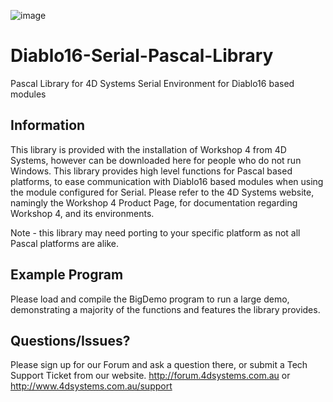 ![image](http://www.4dsystems.com.au/downloads/4DLogo.png)

Diablo16-Serial-Pascal-Library
=============================

Pascal Library for 4D Systems Serial Environment for Diablo16 based modules

## Information

This library is provided with the installation of Workshop 4 from 4D Systems, however can be downloaded here for people who do not run Windows.
This library provides high level functions for Pascal based platforms, to ease communication with Diablo16 based modules when using the module configured for Serial.
Please refer to the 4D Systems website, namingly the Workshop 4 Product Page, for documentation regarding Workshop 4, and its environments.

Note - this library may need porting to your specific platform as not all Pascal platforms are alike.

## Example Program

Please load and compile the BigDemo program to run a large demo, demonstrating a majority of the functions and features the library provides.

## Questions/Issues?

Please sign up for our Forum and ask a question there, or submit a Tech Support Ticket from our website.
http://forum.4dsystems.com.au or http://www.4dsystems.com.au/support
